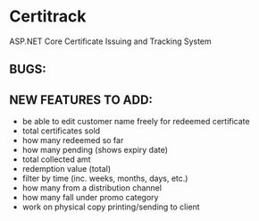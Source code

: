 # Certitrack
ASP.NET Core Certificate Issuing and Tracking System

## BUGS:
	
## NEW FEATURES TO ADD:	
- be able to edit customer name freely for redeemed certificate
- total certificates sold
- how many redeemed so far
- how many pending (shows expiry date)
- total collected amt
- redemption value (total)
- filter by time (inc. weeks, months, days, etc.)
- how many from a distribution channel
- how many fall under promo category
- work on physical copy printing/sending to client